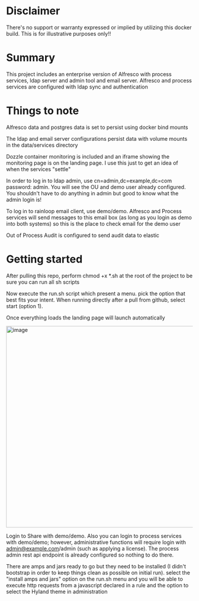 # Disclaimer

There's no support or warranty expressed or implied by utilizing this docker build. This is for illustrative purposes only!!

# Summary

This project includes an enterprise version of Alfresco with process services, ldap server and admin tool and email server. Alfresco and process services are configured with ldap sync and authentication

# Things to note

Alfresco data and postgres data is set to persist using docker bind mounts

The ldap and email server configurations persist data with volume mounts in the data/services directory

Dozzle container monitoring is included and an iframe showing the monitoring page is on the landing page. I use this just to get an idea of when the services "settle"

In order to log in to ldap admin, use cn=admin,dc=example,dc=com password: admin. You will see the OU and demo user already configured. You shouldn't have to do anything in admin but good to know what the admin login is!

To log in to rainloop email client, use demo/demo. Alfresco and Process services will send messages to this email box (as long as you login as demo into both systems) so this is the place to check email for the demo user

Out of Process Audit is configured to send audit data to elastic

# Getting started

After pulling this repo, perform chmod +x \*.sh at the root of the project to be sure you can run all sh scripts

Now execute the run.sh script which present a menu. pick the option that best fits your intent. When running directly after a pull from github, select start (option 1).

Once everything loads the landing page will launch automatically

<img width="983" height="543" alt="image" src="https://github.com/user-attachments/assets/f5344afa-b171-4ec7-a2e9-61a0ef36c2a7" />


Login to Share with demo/demo. Also you can login to process services with demo/demo; however, administrative functions will require login with admin@example.com/admin (such as applying a license). The process admin rest api endpoint is already configured so nothing to do there.

There are amps and jars ready to go but they need to be installed (I didn't bootstrap in order to keep things clean as possible on initial run). select the "install amps and jars" option on the run.sh menu and you will be able to execute http requests from a javascript declared in a rule and the option to select the Hyland theme in administration
